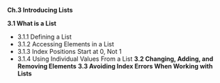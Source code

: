 **Ch.3 Introducing Lists**

**3.1 What is a List**
- 3.1.1 Defining a List
- 3.1.2 Accessing Elements in a List
- 3.1.3 Index Positions Start at 0, Not 1
- 3.1.4 Using Individual Values From a List
**3.2 Changing, Adding, and Removing Elements**
**3.3 Avoiding Index Errors When Working with Lists**